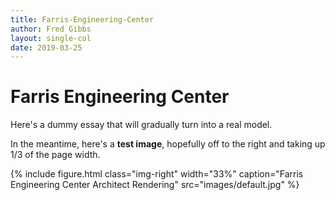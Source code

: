 ```yaml
---
title: Farris-Engineering-Center
author: Fred Gibbs
layout: single-col
date: 2019-03-25
---
```



# Farris Engineering Center

Here's a dummy essay that will gradually turn into a real model.

In the meantime, here's a **test image**, hopefully off to the right and taking up 1/3 of the page width.

{% include figure.html class="img-right" width="33%" caption="Farris Engineering Center Architect Rendering" src="images/default.jpg" %}